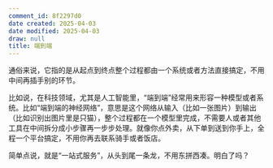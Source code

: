 ```yaml
---
comment_id: 8f2297d0
date created: 2025-04-03
date modified: 2025-04-03
draw: null
title: 端到端
---
```

通俗来说，它指的是从起点到终点整个过程都由一个系统或者方法直接搞定，不用中间再插手别的环节。

比如说，在科技领域，尤其是人工智能里，“端到端”经常用来形容一种模型或者系统。比如“端到端的神经网络”，意思是这个网络从输入（比如一张图片）到输出（比如识别出图片里是只猫），整个过程都在一个模型里完成，不需要人或者其他工具在中间拆分成小步骤再一步步处理。就像你点外卖，从下单到送到你手上，全程一个平台搞定，不用你再去联系骑手或者饭店。

简单点说，就是“一站式服务”，从头到尾一条龙，不用东拼西凑。明白了吗？
